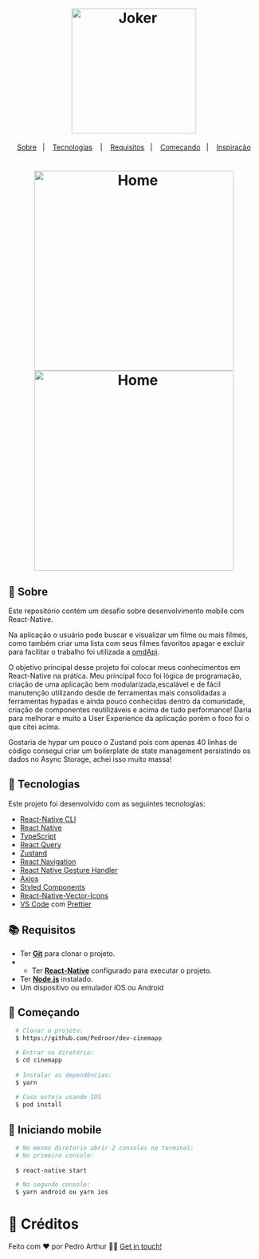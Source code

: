 <h1 align="center">
  <img alt="Joker" src="https://c.tenor.com/sqwr0sIibDIAAAAM/joker-movie-joker.gif" width="250px" />
</h1>



<p align="center">
  <a href="#page_with_curl-sobre">Sobre</a>&nbsp;&nbsp;&nbsp;|&nbsp;&nbsp;&nbsp;
  <a href="#hammer-iniciando-mobile">Tecnologias</a>
  &nbsp;&nbsp;&nbsp;|&nbsp;&nbsp;&nbsp;
  <a href="#books-requisitos">Requisitos</a>&nbsp;&nbsp;&nbsp;|&nbsp;&nbsp;&nbsp;
  <a href="#rocket-começando">Começando</a>&nbsp;&nbsp;&nbsp;|&nbsp;&nbsp;&nbsp;
  <a href="#thought_balloon-começando">Inspiração</a>
</p>

<h1 align="center">
 <img alt="Home" src="https://i.imgur.com/zzekaUW.png" width="400" />
 <img alt="Home" src="https://i.imgur.com/mql0Qn5.png" width="400" />


</h1>

## :page_with_curl: Sobre
Este repositório contém um desafio sobre desenvolvimento mobile com React-Native.

Na aplicação o usuário pode buscar e visualizar um filme ou mais filmes, como também criar uma lista com seus filmes favoritos apagar e excluir para facilitar o trabalho foi utilizada a  [omdApi](http://www.omdbapi.com/).

O objetivo principal desse projeto foi colocar meus conhecimentos em React-Native na prática. Meu principal foco foi lógica de programação, criação de uma aplicação bem modularizada,escalável e de fácil manutenção utilizando desde de ferramentas mais consolidadas a ferramentas hypadas e ainda pouco conhecidas dentro da comunidade, criação de componentes reutilizáveis e acima de tudo performance! Daria para melhorar e muito a User Experience da aplicação porém o foco foi o que citei acima.

Gostaria de hypar um pouco o Zustand pois com apenas 40 linhas de código consegui criar um boilerplate de state management persistindo os dados no Async Storage, achei isso muito massa!

## :hammer: Tecnologias

Este projeto foi desenvolvido com as seguintes tecnologias:

- [React-Native CLI](https://reactnative.dev/docs/environment-setup)
- [React Native](https://reactnative.dev/)
- [TypeScript](https://www.typescriptlang.org/)
- [React Query](https://react-query.tanstack.com/)
- [Zustand](https://github.com/pmndrs/zustand)
- [React Navigation](https://reactnavigation.org/)
- [React Native Gesture Handler](https://kmagiera.github.io/react-native-gesture-handler/)
- [Axios](https://github.com/axios/axios)
- [Styled Components](https://styled-components.com/)
- [React-Native-Vector-Icons](https://github.com/oblador/react-native-vector-icons)
- [VS Code](https://code.visualstudio.com/) com [Prettier](https://prettier.io/)

## :books: Requisitos
- Ter [**Git**](https://git-scm.com/) para clonar o projeto.
- - Ter [**React-Native**](https://reactnative.dev/docs/environment-setup) configurado para executar o projeto.
- Ter [**Node.js**](https://nodejs.org/en/) instalado.
- Um dispositivo ou emulador iOS ou Android

## :rocket: Começando
``` bash
  # Clonar o projeto:
  $ https://github.com/Pedroor/dev-cinemapp

  # Entrar no diretório:
  $ cd cinemapp
  
  # Instalar as dependências:
  $ yarn
  
  # Caso esteja usando IOS
  $ pod install
```

## :iphone: Iniciando mobile
```bash
  # No mesmo diretorio abrir 2 consoles no terminal:
  # No primeiro console:
   
  $ react-native start

  # No segundo console:
  $ yarn android ou yarn ios
```

# :thought_balloon: Créditos

Feito com ❤️ por Pedro Arthur 👋🏻 [Get in touch!](https://github.com/Pedroor)
